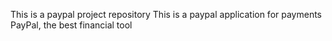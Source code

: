 This is a paypal project repository
This is a paypal application for payments
PayPal, the best financial tool
